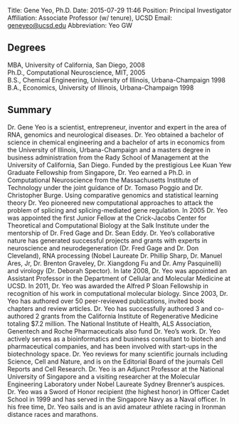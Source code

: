 Title: Gene Yeo, Ph.D.
Date: 2015-07-29 11:46
Position: Principal Investigator
Affiliation: Associate Professor (w/ tenure), UCSD
Email: geneyeo@ucsd.edu
Abbreviation: Yeo GW

## Degrees

MBA, University of California, San Diego, 2008<br>
Ph.D., Computational Neuroscience, MIT, 2005<br>
B.S., Chemical Engineering, University of Illinois, Urbana-Champaign 1998<br>
B.A., Economics, University of Illinois, Urbana-Champaign 1998<br>

## Summary

Dr. Gene Yeo is a scientist, entrepreneur, inventor and expert in the area of RNA, genomics and neurological diseases.  Dr. Yeo obtained a bachelor of science in chemical engineering and a bachelor of arts in economics from the University of Illinois, Urbana-Champaign and a masters degree in business administration from the Rady School of Management at the University of California, San Diego.  Funded by the prestigious Lee Kuan Yew Graduate Fellowship from Singapore, Dr. Yeo earned a Ph.D. in Computational Neuroscience from the Massachusetts Institute of Technology under the joint guidance of Dr. Tomaso Poggio and Dr. Christopher Burge.  Using comparative genomics and statistical learning theory Dr. Yeo pioneered new computational approaches to attack the problem of splicing and splicing-mediated gene regulation.  In 2005 Dr. Yeo was appointed the first Junior Fellow at the Crick-Jacobs Center for Theoretical and Computational Biology at the Salk Institute under the mentorship of Dr. Fred Gage and Dr. Sean Eddy.  Dr. Yeo’s collaborative nature has generated successful projects and grants with experts in neuroscience and neurodegeneration (Dr. Fred Gage and Dr. Don Cleveland), RNA processing (Nobel Laureate Dr. Phillip Sharp, Dr. Manuel Ares, Jr, Dr. Brenton Graveley, Dr. Xiangdong Fu and Dr. Amy Pasquinelli) and virology (Dr. Deborah Spector).  In late 2008, Dr. Yeo was appointed an Assistant Professor in the Department of Cellular and Molecular Medicine at UCSD.  In 2011, Dr. Yeo was awarded the Alfred P Sloan Fellowship in recognition of his work in computational molecular biology.  Since 2003, Dr. Yeo has authored over 50 peer-reviewed publications, invited book chapters and review articles.  Dr. Yeo has successfully authored 3 and co-authored 2 grants from the California Institute of Regenerative Medicine totaling $7.2 million.  The National Institute of Health, ALS Association, Genentech and Roche Pharmaceuticals also fund Dr. Yeo’s work. Dr. Yeo actively serves as a bioinformatics and business consultant to biotech and pharmaceutical companies, and has been involved with start-ups in the biotechnology space.  Dr. Yeo reviews for many scientific journals including Science, Cell and Nature, and is on the Editorial Board of the journals Cell Reports and Cell Research. Dr. Yeo is an Adjunct Professor at the National University of Singapore and a visiting researcher at the Molecular Engineering Laboratory under Nobel Laureate Sydney Brenner’s auspices. Dr. Yeo was a Sword of Honor recipient (the highest honor) in Officer Cadet School in 1999 and has served in the Singapore Navy as a Naval officer.  In his free time, Dr. Yeo sails and is an avid amateur athlete racing in Ironman distance races and marathons.
